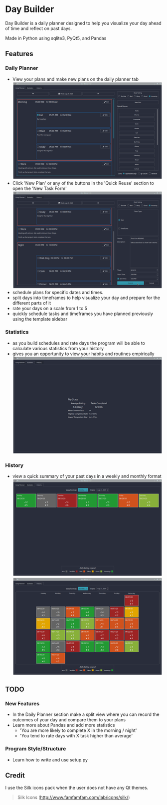 # Day Builder

Day Builder is a daily planner designed to help you visualize your day ahead of time and reflect on past days.

Made in Python using sqlite3, PyQt5, and Pandas

## Features

### Daily Planner
- View your plans and make new plans on the daily planner tab
![View of the daily planner](./examples/dailyplanner.png)
- Click 'New Plan' or any of the buttons in the 'Quick Reuse' section to open the 'New Task Form'
![Adding a new plan](./examples/new-task.png)
- schedule plans for specific dates and times.
- split days into timeframes to help visualize your day and prepare for the different parts of it
- rate your days on a scale from 1 to 5
- quickly schedule tasks and timeframes you have planned previously using the template sidebar


### Statistics
- as you build schedules and rate days the program will be able to calculate various statistics from your history
- gives you an opportunity to view your habits and routines empirically
![Stats screen displays overall stats about task comletion and day ratings](./examples/stats.png)

### History
- view a quick summary of your past days in a weekly and monthly format
![History view in weekly format](./examples/weekly-history.png)
![History view in monthly format](./examples/monthly-history.png)

## TODO

### New Features
- In the Daily Planner section make a split view where you can record the outcomes of your day and compare them to your plans
- Learn more about Pandas and add more statistics
  - 'You are more likely to complete X in the morning / night'
  - 'You tend to rate days with X task higher than average'

### Program Style/Structure
- Learn how to write and use setup.py

## Credit
I use the Silk icons pack when the user does not have any Qt themes.
  > Silk Icons (http://www.famfamfam.com/lab/icons/silk/)
